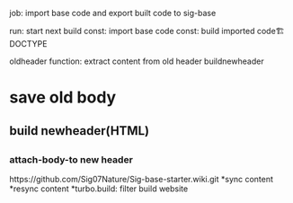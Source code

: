 
 job: import base code and export built code to sig-base

 run: start next build
  const: import base code
  const: build imported code🏗️
   DOCTYPE
   <Html>oldheader</Html>
    function: extract content from old header
    <html>buildnewheader</html>
     <h1>save old body</h1>
     <h2>build newheader(HTML)<h2>
     <h3>attach-body-to new header</h3>
https://github.com/Sig07Nature/Sig-base-starter.wiki.git
*sync content
*resync content
*turbo.build: filter build website
